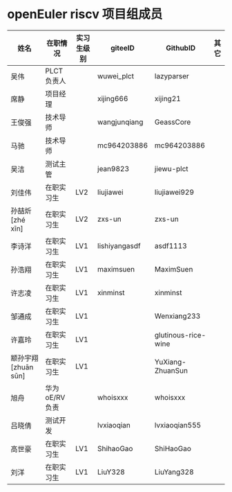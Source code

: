 # openEuler riscv 项目组成员

| 姓名                   | 在职情况   | 实习生级别 | giteeID       | GithubID            | 其它 |
| ---------------------- | ---------- | ---------- | ------------- | ------------------- | ---- |
| 吴伟                   | PLCT负责人 |            | wuwei_plct    | lazyparser |      |
| 席静                   | 项目经理   |            | xijing666     | xijing21            |      |
| 王俊强                 | 技术导师   |            | wangjunqiang | GeassCore |      |
| 马驰                   | 技术导师   |            | mc964203886   | mc964203886         |      |
| 吴洁                   | 测试主管   |            | jean9823      | jiewu-plct          |      |
| 刘佳伟                 | 在职实习生 | LV2        | liujiawei     | liujiawei929        |      |
| 孙喆炘  [zhé xīn]      | 在职实习生 | LV2        | zxs-un      | zxs-un              |      |
| 李诗洋                 | 在职实习生 | LV1 | lishiyangasdf | asdf1113            |      |
| 孙浩翔                 | 在职实习生 | LV1 | maximsuen     | MaximSuen           |      |
| 许志凌                 | 在职实习生 | LV1 | xinminst  | xinminst            |      |
| 邹通成                 | 在职实习生 | LV1 |               | Wenxiang233         |      |
| 许嘉玲                 | 在职实习生 | LV1 |               | glutinous-rice-wine |      |
| 颛孙宇翔   [zhuān sūn] | 在职实习生 | LV1 |               | YuXiang-ZhuanSun    |      |
| 旭舟                 | 华为 oE/RV 负责       |  | whoisxxx      |      whoisxxx      |      |
| 吕晓倩                 | 测试开发       |  | lvxiaoqian      |      lvxiaoqian555      |      |
| 高世豪                 | 在职实习生 | LV1 | ShihaoGao     | ShiHaoGao           |    |
| 刘洋                 | 在职实习生 | LV1 | LiuY328     | LiuYang328           |    |
